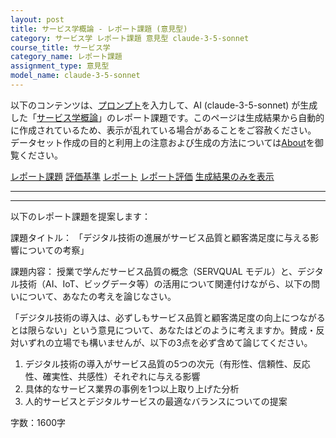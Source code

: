 ```yaml
---
layout: post
title: サービス学概論 - レポート課題 (意見型)
category: サービス学 レポート課題 意見型 claude-3-5-sonnet
course_title: サービス学
category_name: レポート課題
assignment_type: 意見型
model_name: claude-3-5-sonnet
---
```


以下のコンテンツは、[プロンプト](https://github.com/takedatoshiyuki/synthetic_assignments/tree/main/generated/サービス学/claude-3-5-sonnet/prompt_レポート課題-意見型.md)を入力して、AI (claude-3-5-sonnet) が生成した「[サービス学概論](/contents/サービス学/)」のレポート課題です。このページは生成結果から自動的に作成されているため、表示が乱れている場合があることをご容赦ください。
データセット作成の目的と利用上の注意および生成の方法については[About](/About)を御覧ください。

[レポート課題](../レポート課題-意見型)
[評価基準](../評価基準-意見型)
[レポート](../レポート-意見型)
[レポート評価](../レポート評価-意見型)
[生成結果のみを表示](https://github.com/takedatoshiyuki/synthetic_assignments/tree/main/generated/サービス学/claude-3-5-sonnet/レポート課題-意見型.md)
  

***
***
  
以下のレポート課題を提案します：

課題タイトル：
「デジタル技術の進展がサービス品質と顧客満足度に与える影響についての考察」

課題内容：
授業で学んだサービス品質の概念（SERVQUAL モデル）と、デジタル技術（AI、IoT、ビッグデータ等）の活用について関連付けながら、以下の問いについて、あなたの考えを論じなさい。

「デジタル技術の導入は、必ずしもサービス品質と顧客満足度の向上につながるとは限らない」という意見について、あなたはどのように考えますか。賛成・反対いずれの立場でも構いませんが、以下の3点を必ず含めて論じてください。

1. デジタル技術の導入がサービス品質の5つの次元（有形性、信頼性、反応性、確実性、共感性）それぞれに与える影響
2. 具体的なサービス業界の事例を1つ以上取り上げた分析
3. 人的サービスとデジタルサービスの最適なバランスについての提案

字数：1600字
